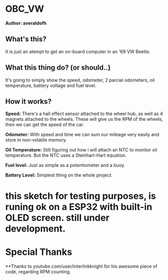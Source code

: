 # OBC_VW
**Author: averaldofh**

## What's this?
It is just an atempt to get an on-board computer in an '69 VW Beetle.

## What this thing do? (or should..)
It's going to simply show the speed, odometer, 2 parcial odometers, oil temperature, battery voltage and fuel level.

## How it works?
**Speed:** There's a hall effect sensor attached to the wheel hub, as well as 4 magnets attached to the wheels. These will give us the RPM of the wheels, then we can get the speed of the car.

**Odometer:** With speed and time we can sum our mileage very easily and store in non-volatile memory.

**Oil Temperature:** Still figuring out how i will attach an NTC to monitor oil temperature. But the NTC uses a Steinhart-Hart equation.

**Fuel level:** Just as simple as a potentiometer and a buoy.

**Battery Level:** Simplest thing on the whole project.


# this sketch for testing purposes, is runing ok on a ESP32 with built-in OLED screen. still under development.

# Special Thanks
**Thanks to youtube.com/user/interlinkknight for his awesome piece of code, regarding RPM counting.
